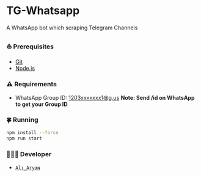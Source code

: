 # TG-Whatsapp

A WhatsApp bot which scraping Telegram Channels

### ⛵ Prerequisites

 - [Git](https://git-scm.com/)
 - [Node.js](https://nodejs.org/en/)

### ⚠ Requirements

 - WhatsApp Group ID: 1203xxxxxxx1@g.us
**Note: Send /id on WhatsApp to get your Group ID**
 ### 🍀 Running

 ```sh
 npm install --force 
 npm run start
 ```

### 👨🏻‍💻 Developer
* [`Alι_Aryαɴ`](https://github.com/AliAryanTech)
